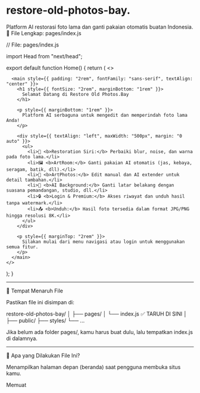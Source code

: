 # restore-old-photos-bay.
Platform AI restorasi foto lama dan ganti pakaian otomatis buatan Indonesia.
📄 File Lengkap: pages/index.js

// File: pages/index.js

import Head from "next/head";

export default function Home() {
  return (
    <>
      <Head>
        <title>Restore Old Photos.Bay</title>
        <meta name="description" content="Situs AI untuk memperbaiki foto lama, mengganti pakaian, dan membuat latar belakang AI" />
        <meta name="viewport" content="width=device-width, initial-scale=1" />
      </Head>

      <main style={{ padding: "2rem", fontFamily: "sans-serif", textAlign: "center" }}>
        <h1 style={{ fontSize: "2rem", marginBottom: "1rem" }}>
          Selamat Datang di Restore Old Photos.Bay
        </h1>

        <p style={{ marginBottom: "1rem" }}>
          Platform AI serbaguna untuk mengedit dan memperindah foto lama Anda!
        </p>

        <div style={{ textAlign: "left", maxWidth: "500px", margin: "0 auto" }}>
          <ul>
            <li>📸 <b>Restoration Siri:</b> Perbaiki blur, noise, dan warna pada foto lama.</li>
            <li>🖼️ <b>ArtRoom:</b> Ganti pakaian AI otomatis (jas, kebaya, seragam, batik, dll).</li>
            <li>🎨 <b>ArtPhotos:</b> Edit manual dan AI extender untuk detail tambahan.</li>
            <li>🌄 <b>AI Background:</b> Ganti latar belakang dengan suasana pemandangan, studio, dll.</li>
            <li>🔒 <b>Login & Premium:</b> Akses riwayat dan unduh hasil tanpa watermark.</li>
            <li>📤 <b>Unduh:</b> Hasil foto tersedia dalam format JPG/PNG hingga resolusi 8K.</li>
          </ul>
        </div>

        <p style={{ marginTop: "2rem" }}>
          Silakan mulai dari menu navigasi atau login untuk menggunakan semua fitur.
        </p>
      </main>
    </>
  );
}


---

📁 Tempat Menaruh File

Pastikan file ini disimpan di:

restore-old-photos-bay/
│
├── pages/
│   └── index.js   ✅ TARUH DI SINI
│
├── public/
├── styles/
└── ...

Jika belum ada folder pages/, kamu harus buat dulu, lalu tempatkan index.js di dalamnya.


---

🧠 Apa yang Dilakukan File Ini?

Menampilkan halaman depan (beranda) saat pengguna membuka situs kamu.

Memuat <title> dan deskripsi SEO-friendly.

Menjelaskan semua fitur utama proyek:

Restoration Siri

ArtRoom

ArtPhotos

Background AI

Premium

Unduh hasil
